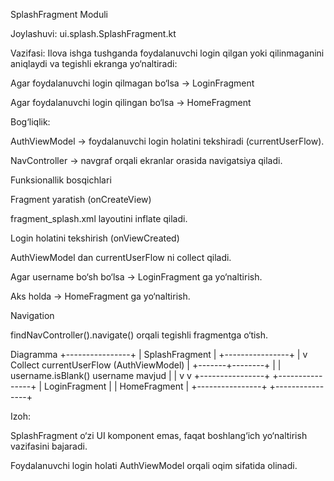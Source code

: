 SplashFragment Moduli

Joylashuvi: ui.splash.SplashFragment.kt

Vazifasi:
Ilova ishga tushganda foydalanuvchi login qilgan yoki qilinmaganini aniqlaydi va tegishli ekranga yo‘naltiradi:

Agar foydalanuvchi login qilmagan bo‘lsa → LoginFragment

Agar foydalanuvchi login qilingan bo‘lsa → HomeFragment

Bog‘liqlik:

AuthViewModel → foydalanuvchi login holatini tekshiradi (currentUserFlow).

NavController → navgraf orqali ekranlar orasida navigatsiya qiladi.

Funksionallik bosqichlari

Fragment yaratish (onCreateView)

fragment_splash.xml layoutini inflate qiladi.

Login holatini tekshirish (onViewCreated)

AuthViewModel dan currentUserFlow ni collect qiladi.

Agar username bo‘sh bo‘lsa → LoginFragment ga yo‘naltirish.

Aks holda → HomeFragment ga yo‘naltirish.

Navigation

findNavController().navigate() orqali tegishli fragmentga o‘tish.

Diagramma
+----------------+
| SplashFragment |
+----------------+
|
v
Collect currentUserFlow (AuthViewModel)
|
+-------+--------+
|                |
username.isBlank()     username mavjud
|                |
v                v
+----------------+  +----------------+
| LoginFragment  |  | HomeFragment   |
+----------------+  +----------------+


Izoh:

SplashFragment o‘zi UI komponent emas, faqat boshlang‘ich yo‘naltirish vazifasini bajaradi.

Foydalanuvchi login holati AuthViewModel orqali oqim sifatida olinadi.